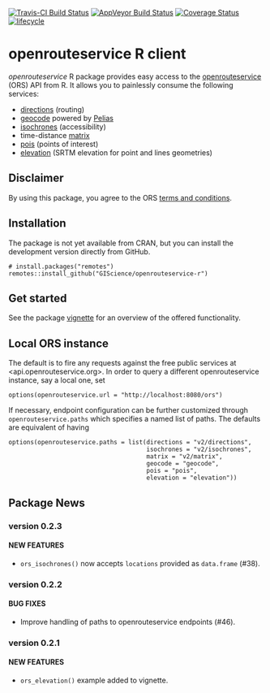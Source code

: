 [![Travis-CI Build
Status](https://travis-ci.org/GIScience/openrouteservice-r.svg?branch=master)](https://travis-ci.org/GIScience/openrouteservice-r)
[![AppVeyor Build
Status](https://ci.appveyor.com/api/projects/status/github/GIScience/openrouteservice-r?branch=master&svg=true)](https://ci.appveyor.com/project/aoles/openrouteservice-r)
[![Coverage
Status](https://img.shields.io/codecov/c/github/GIScience/openrouteservice-r/master.svg)](https://codecov.io/github/GIScience/openrouteservice-r?branch=master)
[![lifecycle](https://img.shields.io/badge/lifecycle-maturing-blue.svg)](https://www.tidyverse.org/lifecycle/#maturing)

openrouteservice R client
=========================

*openrouteservice* R package provides easy access to the
[openrouteservice](https://openrouteservice.org) (ORS) API from R. It
allows you to painlessly consume the following services:

-   [directions](https://openrouteservice.org/dev/#/api-docs/directions)
    (routing)
-   [geocode](https://openrouteservice.org/dev/#/api-docs/geocode)
    powered by [Pelias](https://pelias.io)
-   [isochrones](https://openrouteservice.org/dev/#/api-docs/isochrones)
    (accessibility)
-   time-distance
    [matrix](https://openrouteservice.org/dev/#/api-docs/matrix)
-   [pois](https://openrouteservice.org/dev/#/api-docs/pois) (points of
    interest)
-   [elevation](https://openrouteservice.org/dev/#/api-docs/elevation)
    (SRTM elevation for point and lines geometries)

Disclaimer
----------

By using this package, you agree to the ORS [terms and
conditions](https://openrouteservice.org/terms-of-service/).

Installation
------------

The package is not yet available from CRAN, but you can install the
development version directly from GitHub.

    # install.packages("remotes")
    remotes::install_github("GIScience/openrouteservice-r")

Get started
-----------

See the package
[vignette](https://giscience.github.io/openrouteservice-r/articles/openrouteservice.html)
for an overview of the offered functionality.

Local ORS instance
------------------

The default is to fire any requests against the free public services at
&lt;api.openrouteservice.org&gt;. In order to query a different
openrouteservice instance, say a local one, set

    options(openrouteservice.url = "http://localhost:8080/ors")

If necessary, endpoint configuration can be further customized through
`openrouteservice.paths` which specifies a named list of paths. The
defaults are equivalent of having

    options(openrouteservice.paths = list(directions = "v2/directions",
                                          isochrones = "v2/isochrones",
                                          matrix = "v2/matrix",
                                          geocode = "geocode",
                                          pois = "pois",
                                          elevation = "elevation"))

Package News
------------

### version 0.2.3

#### NEW FEATURES

-   `ors_isochrones()` now accepts `locations` provided as `data.frame`
    (\#38).

### version 0.2.2

#### BUG FIXES

-   Improve handling of paths to openrouteservice endpoints (\#46).

### version 0.2.1

#### NEW FEATURES

-   `ors_elevation()` example added to vignette.
